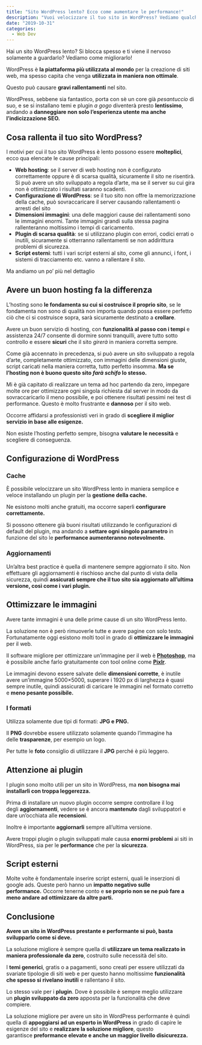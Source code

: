 ```yaml
---
title: "Sito WordPress lento? Ecco come aumentare le performance!"
description: "Vuoi velocizzare il tuo sito in WordPress? Vediamo qualche trucco per migliorare le performance!"
date: "2019-10-31"
categories:
  - Web Dev
---
```


Hai un sito WordPress lento? Si blocca spesso e ti viene il nervoso solamente a guardarlo? Vediamo come migliorarlo!

WordPress è **la piattaforma più utilizzata al mondo** per la creazione di siti web, ma spesso capita che venga **utilizzata in maniera non ottimale**.

Questo può causare **gravi rallentamenti** nel sito.

WordPress, sebbene sia fantastico, porta con sè un core già _pesantuccio_ di suo, e se si installano temi e plugin _a gogo_ diventerà presto **lentissimo**, andando a **danneggiare non solo l’esperienza utente ma anche l’indicizzazione SEO.**

## Cosa rallenta il tuo sito WordPress?

I motivi per cui il tuo sito WordPress è lento possono essere **molteplici**, ecco qua elencate le cause principali:

- **Web hosting**: se il server di web hosting non è configurato correttamente oppure è di scarsa qualità, sicuramente il sito ne risentirà. Si può avere un sito sviluppato a regola d’arte, ma se il server su cui gira non è ottimizzato i risultati saranno scadenti.
- **Configurazione di WordPress**: se il tuo sito non offre la memorizzazione della cache, può sovraccaricare il server causando rallentamenti o arresti del sito
- **Dimensioni immagini**: una delle maggiori cause dei rallentamenti sono le immagini enormi. Tante immagini grandi sulla stessa pagina rallenteranno moltissimo i tempi di caricamento.
- **Plugin di scarsa qualità**: se si utilizzano plugin con errori, codici errati o inutili, sicuramente si otterranno rallentamenti se non addirittura problemi di sicurezza.
- **Script esterni**: tutti i vari script esterni al sito, come gli annunci, i font, i sistemi di tracciamento etc. vanno a rallentare il sito.

Ma andiamo un po’ più nel dettaglio

## Avere un buon hosting fa la differenza

L’hosting sono **le fondamenta su cui si costruisce il proprio sito**, se le fondamenta non sono di qualità non importa quando possa essere perfetto ciò che ci si costruisce sopra, sarà sicuramente destinato a **crollare**.

Avere un buon servizio di hosting, con **funzionalità al passo con i tempi** e assistenza 24/7 consente di dormire sonni tranquilli, avere tutto sotto controllo e essere **sicuri** che il sito _girerà_ in maniera corretta sempre.

Come già accennato in precedenza, si può avere un sito sviluppato a regola d’arte, completamente ottimizzato, con immagini delle dimensioni giuste, script caricati nella maniera corretta, tutto perfetto insomma. **Ma se l’hosting non è buono questo sito _farà schifo_ lo stesso.**

Mi è già capitato di realizzare un tema ad hoc partendo da zero, impegare molte ore per ottimizzare ogni singola richiesta dal server in modo da sovraccaricarlo il meno possibile, e poi ottenere risultati pessimi nei test di performance. Questo è molto frustrante e **dannoso** per il sito web.

Occorre affidarsi a professionisti veri in grado di **scegliere il miglior servizio in base alle esigenze.**

Non esiste l’hosting perfetto sempre, bisogna **valutare le necessità** e scegliere di conseguenza.

## Configurazione di WordPress

### Cache

È possibile velocizzare un sito WordPress lento in maniera semplice e veloce installando un plugin per la **gestione della cache.**

Ne esistono molti anche gratuiti, ma occorre saperli **configurare correttamente.**

Si possono ottenere già buoni risultati utilizzando le configurazioni di default del plugin, ma andando a **settare ogni singolo parametro** in funzione del sito le **performance aumenteranno notevolmente.**

### Aggiornamenti

Un’altra best practice è quella di mantenere sempre aggiornato il sito. Non effettuare gli aggiornamenti è rischioso anche dal punto di vista della sicurezza, quindi **assicurati sempre che il tuo sito sia aggiornato all’ultima versione, così come i vari plugin.**

## Ottimizzare le immagini

Avere tante immagini è una delle prime cause di un sito WordPress lento.

La soluzione non è però rimuoverle tutte e avere pagine con solo testo. Fortunatamente oggi esistono molti tool in grado di **ottimizzare le immagini** per il web.

Il software migliore per ottimizzare un’immagine per il web è **[Photoshop](https://www.adobe.com/it/products/photoshop.html)**, ma è possibile anche farlo gratuitamente con tool online come **[Pixlr](https://pixlr.com/e/)**.

Le immagini devono essere salvate delle **dimensioni corrette**, è inutile avere un’immagine 5000×5000, superare i 1920 px di larghezza è quasi sempre inutile, quindi assicurati di caricare le immagini nel formato corretto e **meno pesante possibile.**

### I formati

Utilizza solamente due tipi di formati: **JPG e PNG.**

Il **PNG** dovrebbe essere utilizzato solamente quando l’immagine ha delle **trasparenze**, per esempio un logo.

Per tutte le **foto** consiglio di utilizzare il **JPG** perché è più leggero.

## Attenzione ai plugin

I plugin sono molto utili per un sito in WordPress, ma **non bisogna mai installarli con troppa leggerezza.**

Prima di installare un nuovo plugin occorre sempre controllare il log degli **aggiornamenti**, vedere se è ancora **mantenuto** dagli sviluppatori e dare un’occhiata alle **recensioni**.

Inoltre è importante **aggiornarli** sempre all’ultima versione.

Avere troppi plugin o plugin sviluppati male causa **enormi problemi** ai siti in WordPress, sia per le **performance** che per la **sicurezza**.

## Script esterni

Molte volte è fondamentale inserire script esterni, quali le inserzioni di google ads. Queste però hanno un **impatto negativo sulle performance.** Occorre tenerne conto e **se proprio non se ne può fare a meno andare ad ottimizzare da altre parti.**

## Conclusione

**Avere un sito in WordPress prestante e performante si può, basta svilupparlo come si deve.**

La soluzione migliore è sempre quella di **utilizzare un tema realizzato in maniera professionale da zero**, costruito sulle necessità del sito.

I **temi generici**, gratis o a pagamenti, sono creati per essere utilizzati da svariate tipologie di siti web e per questo hanno moltissime **funzionalità che spesso si rivelano inutili** e rallentano il sito.

Lo stesso vale per i **plugin**. Dove è possibile è sempre meglio utilizzare un **plugin sviluppato da zero** apposta per la funzionalità che deve compiere.

La soluzione migliore per avere un sito in WordPress performante è quindi quella di **appoggiarsi ad un esperto in WordPress** in grado di capire le esigenze del sito e **realizzare la soluzione migliore**, questo garantisce **preformance elevate e anche un maggior livello disicurezza.**
